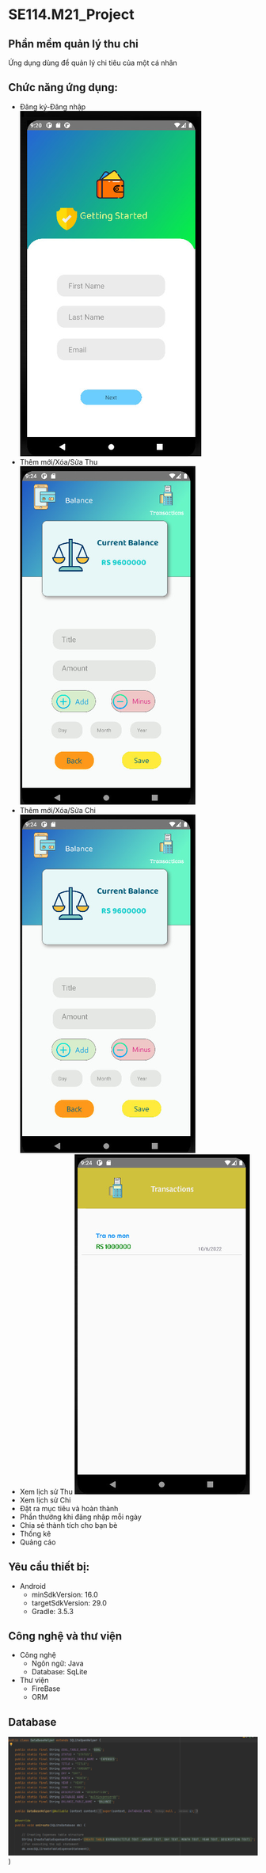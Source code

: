 # SE114.M21_Project
## Phần mềm quản lý thu chi
Ứng dụng dùng để quản lý chi tiêu của một cá nhân

## Chức năng ứng dụng:

- Đăng   ký-Đăng   nhập  
![Dang Ky](https://github.com/DANGDINHDUNG/SE114.M21_Project/blob/main/GiaodienApp/dang_ky.jpg)
- Thêm   mới/Xóa/Sửa   Thu
![Thu](https://github.com/DANGDINHDUNG/SE114.M21_Project/blob/main/GiaodienApp/thu.jpg)  
- Thêm   mới/Xóa/Sửa    Chi
![Chi](https://github.com/DANGDINHDUNG/SE114.M21_Project/blob/main/GiaodienApp/thu.jpg)    
- Xem   lịch   sử   Thu
![LSThu](https://github.com/DANGDINHDUNG/SE114.M21_Project/blob/main/GiaodienApp/lich_su_thu.jpg)  
- Xem   lịch   sử   Chi  
- Đặt   ra   mục   tiêu   và   hoàn   thành  
- Phần   thưởng   khi   đăng   nhập   mỗi   ngày  
- Chia   sẻ   thành   tích   cho   bạn   bè  
- Thống   kê  
- Quảng cáo
  
## Yêu cầu thiết bị:
- Android
  - minSdkVersion: 16.0
  - targetSdkVersion: 29.0
  - Gradle: 3.5.3 
  
## Công nghệ và thư viện
- Công nghệ
  - Ngôn ngữ: Java
  - Database: SqLite
- Thư viện
  - FireBase
  - ORM
## Database
![DataBase](https://github.com/DANGDINHDUNG/SE114.M21_Project/blob/main/GiaodienApp/DataBase.PNG))
